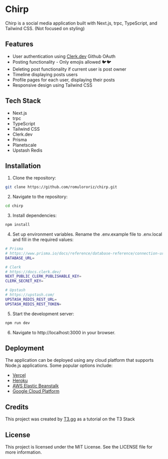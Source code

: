 # Chirp

Chirp is a social media application built with Next.js, trpc, TypeScript, and Tailwind CSS. (Not focused on styling)

## Features

- User authentication using [Clerk.dev](https://clerk.dev/) Github OAuth
- Posting functionality - Only emojis allowed 🐦🐦
- Deleting post functionality if current user is post owner
- Timeline displaying posts users
- Profile pages for each user, displaying their posts
- Responsive design using Tailwind CSS

## Tech Stack

- Next.js
- trpc
- TypeScript
- Tailwind CSS
- Clerk.dev
- Prisma
- Planetscale
- Upstash Redis

## Installation

1. Clone the repository:

```sh
git clone https://github.com/romulororiz/chirp.git
```

2. Navigate to the repository:

```sh
cd chirp
```

3. Install dependencies:

```sh
npm install
```

4. Set up environment variables. Rename the .env.example file to .env.local and fill in the required values:

```sh
# Prisma
# https://www.prisma.io/docs/reference/database-reference/connection-urls#env
DATABASE_URL=

# Clerk
# https://docs.clerk.dev/
NEXT_PUBLIC_CLERK_PUBLISHABLE_KEY=
CLERK_SECRET_KEY=

# Upstash
# https://upstash.com/
UPSTASH_REDIS_REST_URL=
UPSTASH_REDIS_REST_TOKEN=
```

5. Start the development server:

```sh
npm run dev
```

6. Navigate to http://localhost:3000 in your browser.

## Deployment

The application can be deployed using any cloud platform that supports Node.js applications. Some popular options include:

- [Vercel](https://vercel.com/)
- [Heroku](https://heroku.com/)
- [AWS Elastic Beanstalk](https://aws.amazon.com/pt/elasticbeanstalk/)
- [Google Cloud Platform](https://cloud.google.com/)

## Credits
This project was created by [T3.gg](https://twitter.com/t3dotgg) as a tutorial on the T3 Stack

## License
This project is licensed under the MIT License. See the LICENSE file for more information.
